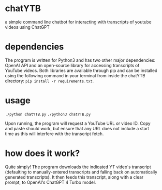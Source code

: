 # chatYTB
a simple command line chatbot for interacting with transcripts of youtube videos using ChatGPT

# dependencies
The program is written for Python3 and has two other major dependencies: OpenAI API and an open-source library for accessing transcripts of YouTube videos. Both libraries are available through pip and can be installed using the following command in your terminal from inside the chatYTB directory: `pip install -r requirements.txt`.

# usage
`./python chatYTB.py`
`./python3 chatYTB.py`

Upon running, the program will request a YouTube URL or video ID. Copy and paste should work, but ensure that any URL does not include a start time as this will interfere with the transcript fetch.

# how does it work?
Quite simply! The program downloads the indicated YT video's transcript (defaulting to manually-entered transcripts and falling back on automatically generated transcripts). It then feeds this transcript, along with a clear prompt, to OpenAI's ChatGPT 4 Turbo model. 
